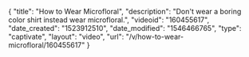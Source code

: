 {
    "title": "How to Wear Microfloral",
    "description": "Don't wear a boring color shirt instead wear microfloral.",
    "videoid": "160455617",
    "date_created": "1523912510",
    "date_modified": "1546466765",
    "type": "captivate",
    "layout": "video",
    "url": "\/v\/how-to-wear-microfloral\/160455617"
}